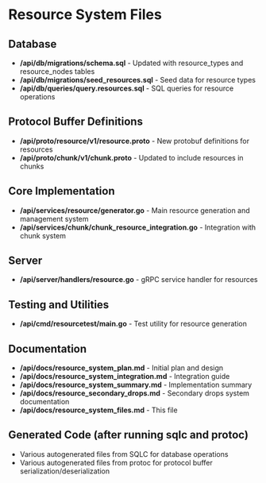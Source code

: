 # Resource System Files

## Database

- **/api/db/migrations/schema.sql** - Updated with resource_types and resource_nodes tables
- **/api/db/migrations/seed_resources.sql** - Seed data for resource types
- **/api/db/queries/query.resources.sql** - SQL queries for resource operations

## Protocol Buffer Definitions

- **/api/proto/resource/v1/resource.proto** - New protobuf definitions for resources
- **/api/proto/chunk/v1/chunk.proto** - Updated to include resources in chunks

## Core Implementation

- **/api/services/resource/generator.go** - Main resource generation and management system
- **/api/services/chunk/chunk_resource_integration.go** - Integration with chunk system

## Server

- **/api/server/handlers/resource.go** - gRPC service handler for resources

## Testing and Utilities

- **/api/cmd/resourcetest/main.go** - Test utility for resource generation

## Documentation

- **/api/docs/resource_system_plan.md** - Initial plan and design
- **/api/docs/resource_system_integration.md** - Integration guide
- **/api/docs/resource_system_summary.md** - Implementation summary
- **/api/docs/resource_secondary_drops.md** - Secondary drops system documentation
- **/api/docs/resource_system_files.md** - This file

## Generated Code (after running sqlc and protoc)

- Various autogenerated files from SQLC for database operations
- Various autogenerated files from protoc for protocol buffer serialization/deserialization